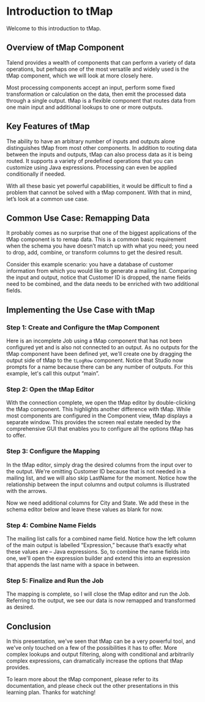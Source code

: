 # Introduction to tMap

Welcome to this introduction to tMap.

## Overview of tMap Component

Talend provides a wealth of components that can perform a variety of data operations, but perhaps one of the most versatile and widely used is the tMap component, which we will look at more closely here.

Most processing components accept an input, perform some fixed transformation or calculation on the data, then emit the processed data through a single output. tMap is a flexible component that routes data from one main input and additional lookups to one or more outputs.

## Key Features of tMap

The ability to have an arbitrary number of inputs and outputs alone distinguishes tMap from most other components. In addition to routing data between the inputs and outputs, tMap can also process data as it is being routed. It supports a variety of predefined operations that you can customize using Java expressions. Processing can even be applied conditionally if needed.

With all these basic yet powerful capabilities, it would be difficult to find a problem that cannot be solved with a tMap component. With that in mind, let’s look at a common use case.

## Common Use Case: Remapping Data

It probably comes as no surprise that one of the biggest applications of the tMap component is to remap data. This is a common basic requirement when the schema you have doesn’t match up with what you need; you need to drop, add, combine, or transform columns to get the desired result.

Consider this example scenario: you have a database of customer information from which you would like to generate a mailing list. Comparing the input and output, notice that Customer ID is dropped, the name fields need to be combined, and the data needs to be enriched with two additional fields.

## Implementing the Use Case with tMap

### Step 1: Create and Configure the tMap Component

Here is an incomplete Job using a tMap component that has not been configured yet and is also not connected to an output. As no outputs for the tMap component have been defined yet, we'll create one by dragging the output side of tMap to the `tLogRow` component. Notice that Studio now prompts for a name because there can be any number of outputs. For this example, let's call this output “main”.

### Step 2: Open the tMap Editor

With the connection complete, we open the tMap editor by double-clicking the tMap component. This highlights another difference with tMap. While most components are configured in the Component view, tMap displays a separate window. This provides the screen real estate needed by the comprehensive GUI that enables you to configure all the options tMap has to offer.

### Step 3: Configure the Mapping

In the tMap editor, simply drag the desired columns from the input over to the output. We're omitting Customer ID because that is not needed in a mailing list, and we will also skip LastName for the moment. Notice how the relationship between the input columns and output columns is illustrated with the arrows.

Now we need additional columns for City and State. We add these in the schema editor below and leave these values as blank for now.

### Step 4: Combine Name Fields

The mailing list calls for a combined name field. Notice how the left column of the main output is labelled “Expression,” because that’s exactly what these values are – Java expressions. So, to combine the name fields into one, we'll open the expression builder and extend this into an expression that appends the last name with a space in between.

### Step 5: Finalize and Run the Job

The mapping is complete, so I will close the tMap editor and run the Job. Referring to the output, we see our data is now remapped and transformed as desired.

## Conclusion

In this presentation, we've seen that tMap can be a very powerful tool, and we've only touched on a few of the possibilities it has to offer. More complex lookups and output filtering, along with conditional and arbitrarily complex expressions, can dramatically increase the options that tMap provides.

To learn more about the tMap component, please refer to its documentation, and please check out the other presentations in this learning plan. Thanks for watching!
